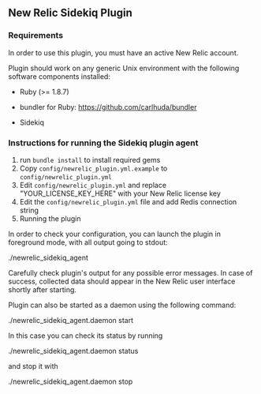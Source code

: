 ## New Relic Sidekiq Plugin


### Requirements

In order to use this plugin, you must have an active New Relic account.

Plugin should work on any generic Unix environment with the following
software components installed:

  - Ruby (>= 1.8.7)

  - bundler for Ruby: https://github.com/carlhuda/bundler

  - Sidekiq


### Instructions for running the Sidekiq plugin agent

1. run `bundle install` to install required gems
2. Copy `config/newrelic_plugin.yml.example` to `config/newrelic_plugin.yml`
3. Edit `config/newrelic_plugin.yml` and replace "YOUR_LICENSE_KEY_HERE" with your New Relic license key
4. Edit the `config/newrelic_plugin.yml` file and add Redis connection string
5. Running the plugin

In order to check your configuration, you can launch the plugin
in foreground mode, with all output going to stdout:

  ./newrelic_sidekiq_agent

Carefully check plugin's output for any possible error messages.
In case of success, collected data should appear in the New Relic
user interface shortly after starting.

Plugin can also be started as a daemon using the following command:

  ./newrelic_sidekiq_agent.daemon start

In this case you can check its status by running

  ./newrelic_sidekiq_agent.daemon status

and stop it with

  ./newrelic_sidekiq_agent.daemon stop

